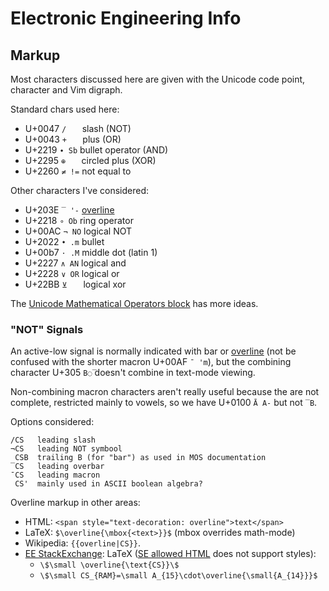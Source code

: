 Electronic Engineering Info
===========================

Markup
------

Most characters discussed here are given with the Unicode code point,
character and Vim digraph.

Standard chars used here:
- U+0047 `/   ` slash (NOT)
- U+0043 `+   ` plus (OR)
- U+2219 `∙ Sb` bullet operator (AND)
- U+2295 `⊕   ` circled plus (XOR)
- U+2260 `≠ !=` not equal to

Other characters I've considered:
- U+203E `‾ '-` [overline]
- U+2218 `∘ Ob` ring operator
- U+00AC `¬ NO` logical NOT
- U+2022 `• .m` bullet
- U+00b7 `· .M` middle dot (latin 1)
- U+2227 `∧ AN` logical and
- U+2228 `∨ OR` logical or
- U+22BB `⊻   ` logical xor

The [Unicode Mathematical Operators block][ucmath] has more ideas.

### "NOT" Signals

An active-low signal is normally indicated with bar or [overline]
\(not be confused with the shorter macron U+00AF `¯ 'm`), but the
combining character U+305 `B◌̅` doesn't combine in text-mode viewing.

Non-combining macron characters aren't really useful because the are
not complete, restricted mainly to vowels, so we have U+0100 `Ā A-`
but not `‾B`.

Options considered:

    /CS   leading slash
    ¬CS   leading NOT symbool
     CSB  trailing B (for "bar") as used in MOS documentation
    ‾CS   leading overbar
    ¯CS   leading macron
     CS'  mainly used in ASCII boolean algebra?

Overline markup in other areas:
- HTML: `<span style="text-decoration: overline">text</span>`
- LaTeX: `$\overline{\mbox{<text>}}$` (mbox overrides math-mode)
- Wikipedia: `{{overline|CS}}`.
- [EE StackExchange]: LaTeX ([SE allowed HTML] does not support styles):
  - `\$\small \overline{\text{CS}}\$`
  - `\$\small CS_{RAM}=\small A_{15}\cdot\overline{\small{A_{14}}}$`



[EE StackExchange]: https://electronics.stackexchange.com/
[SE allowed HTML]: https://meta.stackexchange.com/questions/1777/what-html-tags-are-allowed-on-stack-exchange-sites
[overline]: https://en.wikipedia.org/wiki/Overline
[ucmath]: https://unicode-table.com/en/blocks/mathematical-operators/
